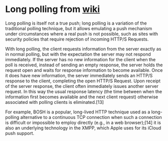 # Long polling from [wiki](https://en.wikipedia.org/wiki/Push_technology#Long_polling)
Long polling is itself not a true push; long polling is a variation of the traditional polling technique, but it allows emulating a push mechanism under circumstances where a real push is not possible, such as sites with security policies that require rejection of incoming HTTP/S Requests.

With long polling, the client requests information from the server exactly as in normal polling, but with the expectation the server may not respond immediately. If the server has no new information for the client when the poll is received, instead of sending an empty response, the server holds the request open and waits for response information to become available. Once it does have new information, the server immediately sends an HTTP/S response to the client, completing the open HTTP/S Request. Upon receipt of the server response, the client often immediately issues another server request. In this way the usual response latency (the time between when the information first becomes available and the next client request) otherwise associated with polling clients is eliminated.[13]

For example, BOSH is a popular, long-lived HTTP technique used as a long-polling alternative to a continuous TCP connection when such a connection is difficult or impossible to employ directly (e.g., in a web browser);[14] it is also an underlying technology in the XMPP, which Apple uses for its iCloud push support.